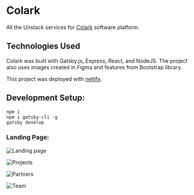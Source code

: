 # Colark

All the Unstack services for [Colark](https://www.colark.com) software platform.

## Technologies Used

Colark was built with Gatsby.js, Express, React, and NodeJS. The project also uses images created in Figma and features from Bootstrap library.

This project was deployed with [netlify](https://www.netlify.com).

## Development Setup:

`npm i` <br>
`npm i gatsby-cli -g` <br>
`gatsby develop`

### Landing Page:

![Landing page](https://res.cloudinary.com/colark/image/upload/v1535674698/Screen_Shot_2018-08-30_at_4.50.06_PM.png)

![Projects](https://res.cloudinary.com/colark/image/upload/v1535674712/Screen_Shot_2018-08-30_at_4.50.45_PM.png)

![Partners](https://res.cloudinary.com/colark/image/upload/v1535674704/Screen_Shot_2018-08-30_at_4.51.03_PM.png)

![Team](https://res.cloudinary.com/colark/image/upload/v1535674704/Screen_Shot_2018-08-30_at_4.51.23_PM.png)
